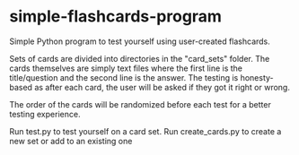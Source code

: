 # simple-flashcards-program
Simple Python program to test yourself using user-created flashcards.

Sets of cards are divided into directories in the "card_sets" folder. The cards themselves are simply text files where the first line is the title/question and the second line is the answer.
The testing is honesty-based as after each card, the user will be asked if they got it right or wrong.

The order of the cards will be randomized before each test for a better testing experience.

Run test.py to test yourself on a card set.
Run create_cards.py to create a new set or add to an existing one
